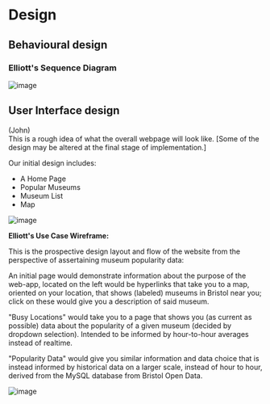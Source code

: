 # Design

## Behavioural design

### Elliott's Sequence Diagram


![image](https://user-images.githubusercontent.com/116878977/222710207-10388509-5556-4d48-899c-44d5598a5bf4.png)

## User Interface design 
(John)\
This is a rough idea of what the overall webpage will look like. [Some of the design may be altered at the final stage of implementation.]


Our initial design includes:
- A Home Page
- Popular Museums
- Museum List
- Map

![image](https://user-images.githubusercontent.com/110387603/221118292-3bf6b68a-c122-4350-851b-80cc99ee36a0.png)



**Elliott's Use Case Wireframe:**

This is the prospective design layout and flow of the website from the perspective of assertaining museum popularity data:

An initial page would demonstrate information about the purpose of the web-app, located on the left would be hyperlinks that take you to a map, oriented on your location, that shows (labeled) museums in Bristol near you; click on these would give you a description of said museum.

"Busy Locations" would take you to a page that shows you (as current as possible) data about the popularity of a given museum (decided by dropdown selection). Intended to be informed by hour-to-hour averages instead of realtime.

"Popularity Data" would give you similar information and data choice that is instead informed by historical data on a larger scale, instead of hour to hour, derived from the MySQL database from Bristol Open Data.

![image](https://user-images.githubusercontent.com/116878977/208084953-b898d27c-d399-4c7d-84f1-3db6a32ddba3.png)
